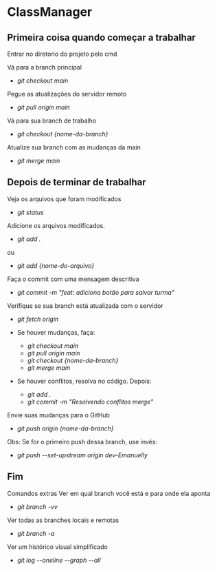 # ClassManager

## Primeira coisa quando começar a trabalhar

Entrar no diretorio do projeto pelo cmd

Vá para a branch principal

- *git checkout main*

Pegue as atualizações do servidor remoto
- *git pull origin main*

Vá para sua branch de trabalho
- *git checkout {nome-da-branch}*

Atualize sua branch com as mudanças da main
- *git merge main*

## Depois de terminar de trabalhar

Veja os arquivos que foram modificados
- *git status*

Adicione os arquivos modificados.
- *git add .*

ou

- *git add {nome-do-arquivo}*

Faça o commit com uma mensagem descritiva
- *git commit -m "feat: adiciona botão para salvar turma"*

Verifique se sua branch está atualizada com o servidor
- *git fetch origin*

- Se houver mudanças, faça:

  - *git checkout main*
  - *git pull origin main*
  - *git checkout {nome-da-branch}*
  - *git merge main*

- Se houver conflitos, resolva no código. Depois:

  - *git add .*
  - *git commit -m "Resolvendo conflitos merge"*

Envie suas mudanças para o GitHub
- *git push origin {nome-da-branch}*

Obs: Se for o primeiro push dessa branch, use invés:
- *git push --set-upstream origin dev-Emanuelly*

## Fim

Comandos extras
Ver em qual branch você está e para onde ela aponta
- *git branch -vv*

Ver todas as branches locais e remotas
- *git branch -a*

Ver um histórico visual simplificado
- *git log --oneline --graph --all*
